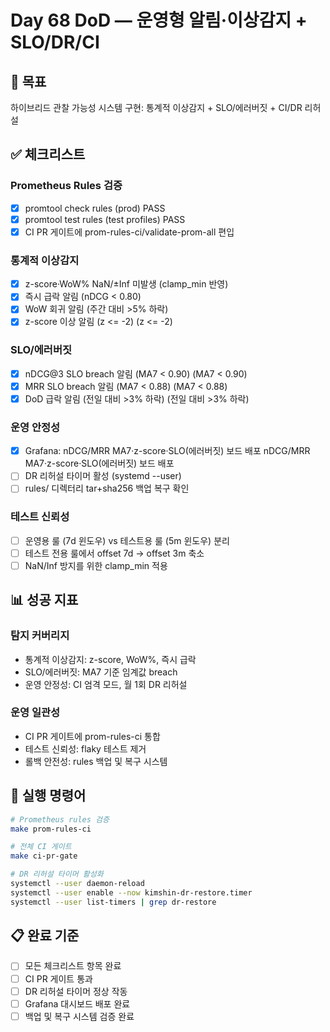 # Day 68 DoD — 운영형 알림·이상감지 + SLO/DR/CI

## 🎯 목표
하이브리드 관찰 가능성 시스템 구현: 통계적 이상감지 + SLO/에러버짓 + CI/DR 리허설

## ✅ 체크리스트

### **Prometheus Rules 검증**
- [x] promtool check rules (prod) PASS
- [x] promtool test rules (test profiles) PASS
- [x] CI PR 게이트에 prom-rules-ci/validate-prom-all 편입

### **통계적 이상감지**
- [x] z-score·WoW% NaN/±Inf 미발생 (clamp_min 반영)
- [x] 즉시 급락 알림 (nDCG < 0.80)
- [x] WoW 회귀 알림 (주간 대비 >5% 하락)
- [x] z-score 이상 알림 (z <= -2) (z <= -2)

### **SLO/에러버짓**
- [x] nDCG@3 SLO breach 알림 (MA7 < 0.90) (MA7 < 0.90)
- [x] MRR SLO breach 알림 (MA7 < 0.88) (MA7 < 0.88)
- [x] DoD 급락 알림 (전일 대비 >3% 하락) (전일 대비 >3% 하락)

### **운영 안정성**
- [x] Grafana: nDCG/MRR MA7·z-score·SLO(에러버짓) 보드 배포 nDCG/MRR MA7·z-score·SLO(에러버짓) 보드 배포
- [ ] DR 리허설 타이머 활성 (systemd --user)
- [ ] rules/ 디렉터리 tar+sha256 백업 복구 확인

### **테스트 신뢰성**
- [ ] 운영용 룰 (7d 윈도우) vs 테스트용 룰 (5m 윈도우) 분리
- [ ] 테스트 전용 룰에서 offset 7d → offset 3m 축소
- [ ] NaN/Inf 방지를 위한 clamp_min 적용

## 📊 성공 지표

### **탐지 커버리지**
- 통계적 이상감지: z-score, WoW%, 즉시 급락
- SLO/에러버짓: MA7 기준 임계값 breach
- 운영 안정성: CI 엄격 모드, 월 1회 DR 리허설

### **운영 일관성**
- CI PR 게이트에 prom-rules-ci 통합
- 테스트 신뢰성: flaky 테스트 제거
- 롤백 안전성: rules 백업 및 복구 시스템

## 🚀 실행 명령어

```bash
# Prometheus rules 검증
make prom-rules-ci

# 전체 CI 게이트
make ci-pr-gate

# DR 리허설 타이머 활성화
systemctl --user daemon-reload
systemctl --user enable --now kimshin-dr-restore.timer
systemctl --user list-timers | grep dr-restore
```

## 📋 완료 기준

- [ ] 모든 체크리스트 항목 완료
- [ ] CI PR 게이트 통과
- [ ] DR 리허설 타이머 정상 작동
- [ ] Grafana 대시보드 배포 완료
- [ ] 백업 및 복구 시스템 검증 완료
